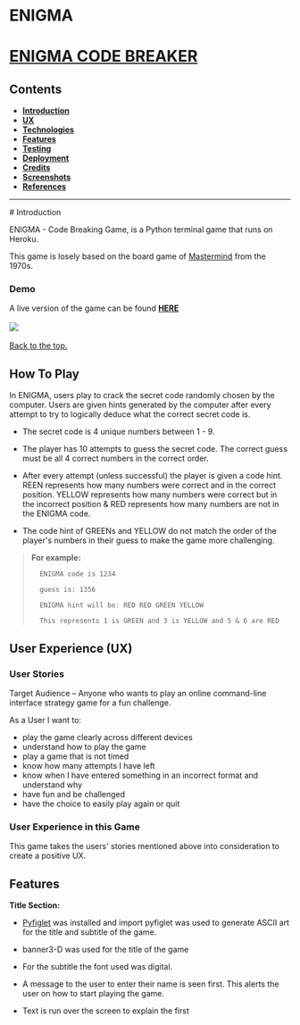 # **ENIGMA**
<h1 id="top"><a href="https://gamelink.com">ENIGMA CODE BREAKER</a></h1>

## Contents
<ul>
    <li>
        <a href="#Introduction"><strong>Introduction</strong></a>
    </li>
    <li>
        <a href="#UX"><strong>UX</strong></a>               
    </li>
    <li>
        <a href="#Technologies"><strong>Technologies</strong></a>
    </li>
    <li>
        <a href="#Features"><strong>Features</strong></a>
    </li>
    <li>
        <a href="#Testing"><strong>Testing</strong></a>   
    </li>
    <li>
        <a href="#Deployment"><strong>Deployment</strong></a>
    </li>
    <li>
       <a href="#Credits"><strong>Credits</strong></a> 
    </li>
    <li>
        <a href="#Screenshots"><strong>Screenshots</strong></a>
    </li>
    <li>
        <a href="#References"><strong>References</strong></a>
    </li>
</ul>
<hr>
# Introduction

ENIGMA - Code Breaking Game, is a Python terminal game that runs on Heroku.

This game is losely based on the board game of [Mastermind]( https://en.wikipedia.org/wiki/Mastermind_(board_game)) from the 1970s.

### Demo
A live version of the game can be found <a href="https://gamedemo.com/">**HERE**</a><br><br>
<img src="assets/documents/readme-images/demo.gif"><br><br>
<a href="#top">Back to the top.</a>


## How To Play

In ENIGMA, users play to crack the secret code randomly chosen by the computer.  Users are given hints generated by the computer after every attempt to try to logically deduce what the correct secret code is.  

*   The secret code is 4 unique numbers between 1 - 9.

* The player has 10 attempts to guess the secret code.  The correct guess must be all 4 correct numbers in the correct order.

* After every attempt (unless successful) the player is given a code hint.  REEN represents how many numbers were correct and in the correct position.  YELLOW represents how many numbers were correct but in the incorrect position & RED represents how many numbers are not in the ENIGMA code.  

* The code hint of GREENs and YELLOW do not match the order of the player's numbers in their guess to make the game more challenging.

>
>**For example:**
>
>       ENIGMA code is 1234
>
>       guess is: 1356
>
>       ENIGMA hint will be: RED RED GREEN YELLOW
>
>       This represents 1 is GREEN and 3 is YELLOW and 5 & 6 are RED


## User Experience (UX)

### User Stories

Target Audience – Anyone who wants to play an online command-line interface strategy game for a fun challenge.

As a User I want to:
* play the game clearly across different devices
* understand how to play the game
* play a game that is not timed
* know how many attempts I have left
* know when I have entered something in an incorrect format and understand why
* have fun and be challenged
* have the choice to easily play again or quit

### User Experience in this Game
This game takes the users' stories mentioned above into consideration to create a positive UX.

## Features

**Title Section:**

* [Pyfiglet](https://www.geeksforgeeks.org/python-ascii-art-using-pyfiglet-module/#:~:text=pyfiglet%20takes%20ASCII%20text%20and,pyfiglet%20module%20%3A%20pip%20install%20pyfiglet) was installed and import pyfiglet was used to generate ASCII art for the title and subtitle of the game.

* banner3-D was used for the title of the game 

* For the subtitle the font used was digital.

* A message to the user to enter their name is seen first. This alerts the user on how to start playing the game.

* Text is run over the screen to explain the first


